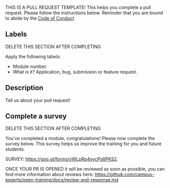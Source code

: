 THIS IS A PULL REQUEST TEMPLATE! This helps you complete a pull request. Please follow the instructions below. Reminder that you are bound to abide by the [Code of Conduct](../CODE_OF_CONDUCT.md)

## Labels
DELETE THIS SECTION AFTER COMPLETING

Apply the following labels:
- Module number.
- What is it? Application, bug, submission or feature request.

## Description
Tell us about your pull request!

## Complete a survey
DELETE THIS SECTION AFTER COMPLETING

You've completed a module, congratulations! Please now complete the survey below. This survey helps us improve the training for you and future students.

SURVEY: https://goo.gl/forms/yWLpRp4xycPs6PKS2.

ONCE YOUR PR IS OPENED it will be reviewed as soon as possible, you can find more information about reviews here: https://github.com/campus-experts/open-training/docs/review-and-response.md
